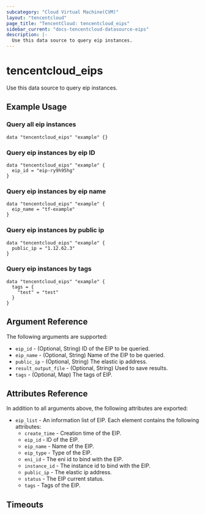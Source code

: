 ```yaml
---
subcategory: "Cloud Virtual Machine(CVM)"
layout: "tencentcloud"
page_title: "TencentCloud: tencentcloud_eips"
sidebar_current: "docs-tencentcloud-datasource-eips"
description: |-
  Use this data source to query eip instances.
---
```


# tencentcloud_eips

Use this data source to query eip instances.

## Example Usage

### Query all eip instances

```hcl
data "tencentcloud_eips" "example" {}
```

### Query eip instances by eip ID

```hcl
data "tencentcloud_eips" "example" {
  eip_id = "eip-ry9h95hg"
}
```

### Query eip instances by eip name

```hcl
data "tencentcloud_eips" "example" {
  eip_name = "tf-example"
}
```

### Query eip instances by public ip

```hcl
data "tencentcloud_eips" "example" {
  public_ip = "1.12.62.3"
}
```

### Query eip instances by tags

```hcl
data "tencentcloud_eips" "example" {
  tags = {
    "test" = "test"
  }
}
```

## Argument Reference

The following arguments are supported:

* `eip_id` - (Optional, String) ID of the EIP to be queried.
* `eip_name` - (Optional, String) Name of the EIP to be queried.
* `public_ip` - (Optional, String) The elastic ip address.
* `result_output_file` - (Optional, String) Used to save results.
* `tags` - (Optional, Map) The tags of EIP.

## Attributes Reference

In addition to all arguments above, the following attributes are exported:

* `eip_list` - An information list of EIP. Each element contains the following attributes:
  * `create_time` - Creation time of the EIP.
  * `eip_id` - ID of the EIP.
  * `eip_name` - Name of the EIP.
  * `eip_type` - Type of the EIP.
  * `eni_id` - The eni id to bind with the EIP.
  * `instance_id` - The instance id to bind with the EIP.
  * `public_ip` - The elastic ip address.
  * `status` - The EIP current status.
  * `tags` - Tags of the EIP.


## Timeouts

<no value>


